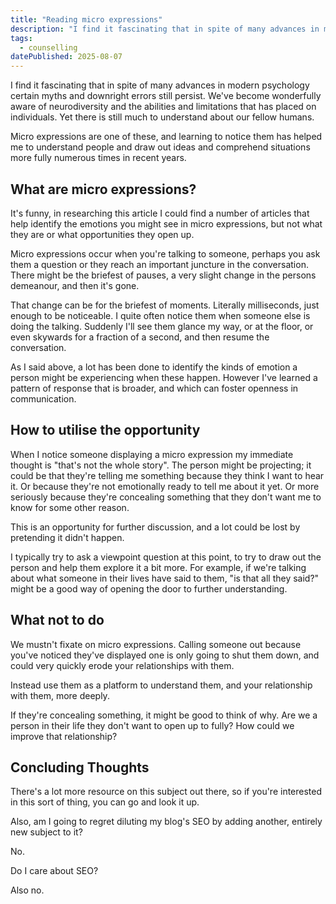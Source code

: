 ```yaml
---
title: "Reading micro expressions"
description: "I find it fascinating that in spite of many advances in modern psychology certain myths and downright errors still persist. Micro expressions are one of these, and learning to notice them has helped me to understand people better."
tags:
  - counselling
datePublished: 2025-08-07
---
```

I find it fascinating that in spite of many advances in modern psychology certain myths and downright errors still persist. We've become wonderfully aware of neurodiversity and the abilities and limitations that has placed on individuals. Yet there is still much to understand about our fellow humans.

Micro expressions are one of these, and learning to notice them has helped me to understand people and draw out ideas and comprehend situations more fully numerous times in recent years.

## What are micro expressions?

It's funny, in researching this article I could find a number of articles that help identify the emotions you might see in micro expressions, but not what they are or what opportunities they open up.

Micro expressions occur when you're talking to someone, perhaps you ask them a question or they reach an important juncture in the conversation. There might be the briefest of pauses, a very slight change in the persons demeanour, and then it's gone.

That change can be for the briefest of moments. Literally milliseconds, just enough to be noticeable. I quite often notice them when someone else is doing the talking. Suddenly I'll see them glance my way, or at the floor, or even skywards for a fraction of a second, and then resume the conversation.

As I said above, a lot has been done to identify the kinds of emotion a person might be experiencing when these happen. However I've learned a pattern of response that is broader, and which can foster openness in communication.

## How to utilise the opportunity 

When I notice someone displaying a micro expression my immediate thought is "that's not the whole story". The person might be projecting; it could be that they're telling me something because they think I want to hear it. Or because they're not emotionally ready to tell me about it yet. Or more seriously because they're concealing something that they don't want me to know for some other reason.

This is an opportunity for further discussion, and a lot could be lost by pretending it didn't happen.

I typically try to ask a viewpoint question at this point, to try to draw out the person and help them explore it a bit more. For example, if we're talking about what someone in their lives have said to them, "is that all they said?" might be a good way of opening the door to further understanding.

## What not to do

We mustn't fixate on micro expressions. Calling someone out because you've noticed they've displayed one is only going to shut them down, and could very quickly erode your relationships with them.

Instead use them as a platform to understand them, and your relationship with them, more deeply.

If they're concealing something, it might be good to think of why. Are we a person in their life they don't want to open up to fully? How could we improve that relationship?

## Concluding Thoughts

There's a lot more resource on this subject out there, so if you're interested in this sort of thing, you can go and look it up.

Also, am I going to regret diluting my blog's SEO by adding another, entirely new subject to it? 

No. 

Do I care about SEO? 

Also no.